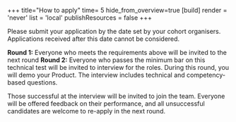 +++
title="How to apply"
time= 5
hide_from_overview=true
[build]
  render = 'never'
  list = 'local'
  publishResources = false
+++

Please submit your application by the date set by your cohort organisers. Applications received after this date cannot be considered.

**Round 1:** Everyone who meets the requirements above will be invited to the next round
**Round 2:** Everyone who passes the minimum bar on this technical test will be invited to interview for the roles. During this round, you will demo your Product. The interview includes technical and competency-based questions.

Those successful at the interview will be invited to join the team. Everyone will be offered feedback on their performance, and all unsuccessful candidates are welcome to re-apply in the next round.
